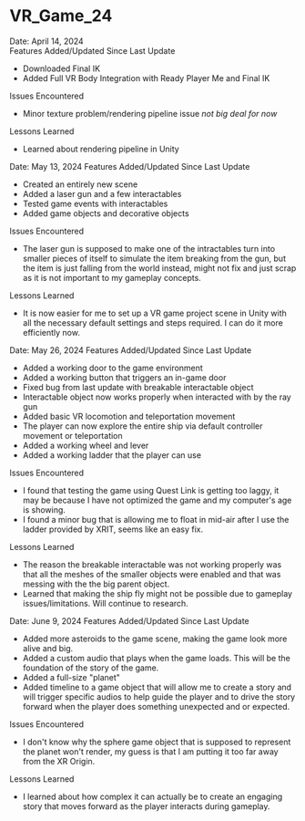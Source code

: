 # VR_Game_24
Date: April 14, 2024  
Features Added/Updated Since Last Update
- Downloaded Final IK
- Added Full VR Body Integration with Ready Player Me and Final IK

Issues Encountered
- Minor texture problem/rendering pipeline issue *not big deal for now*

Lessons Learned
- Learned about rendering pipeline in Unity

Date: May 13, 2024
Features Added/Updated Since Last Update
- Created an entirely new scene
- Added a laser gun and a few interactables
- Tested game events with interactables
- Added game objects and decorative objects

Issues Encountered
- The laser gun is supposed to make one of the intractables turn into smaller pieces of itself to simulate the item breaking from the gun, but the item is just falling from the world instead, might not fix and just scrap as it is not important to my gameplay concepts.

Lessons Learned
- It is now easier for me to set up a VR game project scene in Unity with all the necessary default settings and steps required. I can do it more efficiently now.

Date: May 26, 2024
Features Added/Updated Since Last Update
- Added a working door to the game environment
- Added a working button that triggers an in-game door
- Fixed bug from last update with breakable interactable object
- Interactable object now works properly when interacted with by the ray gun
- Added basic VR locomotion and teleportation movement
- The player can now explore the entire ship via default controller movement or teleportation
- Added a working wheel and lever
- Added a working ladder that the player can use

Issues Encountered
- I found that testing the game using Quest Link is getting too laggy, it may be because I have not optimized the game and my computer's age is showing.
- I found a minor bug that is allowing me to float in mid-air after I use the ladder provided by XRIT, seems like an easy fix. 

Lessons Learned
- The reason the breakable interactable was not working properly was that all the meshes of the smaller objects were enabled and that was messing with the the big parent object.
- Learned that making the ship fly might not be possible due to gameplay issues/limitations. Will continue to research.

Date: June 9, 2024
Features Added/Updated Since Last Update
- Added more asteroids to the game scene, making the game look more alive and big. 
- Added a custom audio that plays when the game loads. This will be the foundation of the story of the game.
- Added a full-size "planet"
- Added timeline to a game object that will allow me to create a story and will trigger specific audios to help guide the player and to drive the story forward when the player does something unexpected and or expected.

Issues Encountered
- I don't know why the sphere game object that is supposed to represent the planet won't render, my guess is that I am putting it too far away from the XR Origin.

Lessons Learned
- I learned about how complex it can actually be to create an engaging story that moves forward as the player interacts during gameplay. 
